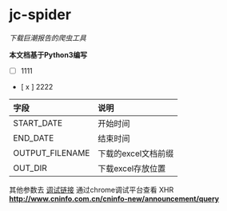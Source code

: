# jc-spider

*下载巨潮报告的爬虫工具*

**本文档基于Python3编写**

- [ ]   1111
- [ x ] 2222

字段     |    说明
:--------|:--------
START_DATE |开始时间
END_DATE  |结束时间
OUTPUT_FILENAME  |下载的excel文档前缀
 OUT_DIR |下载excel存放位置

其他参数去
[调试链接](http://www.cninfo.com.cn/cninfo-new/announcement/show)
通过chrome调试平台查看 XHR
**http://www.cninfo.com.cn/cninfo-new/announcement/query**
